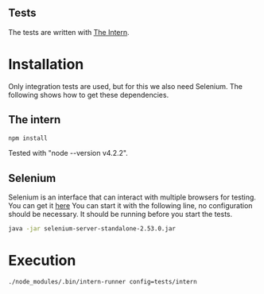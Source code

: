 Tests
-----

The tests are written with [The Intern](https://theintern.github.io/).

# Installation

Only integration tests are used, but for this we also need Selenium. The following shows how to get these dependencies.

## The intern

```sh
npm install
```

Tested with "node --version v4.2.2".

## Selenium

Selenium is an interface that can interact with multiple browsers for testing. You can get it [here](http://www.seleniumhq.org/download/)
You can start it with the following line, no configuration should be necessary. It should be running before you start the tests.

```sh
java -jar selenium-server-standalone-2.53.0.jar
```


# Execution

```sh
./node_modules/.bin/intern-runner config=tests/intern
```



